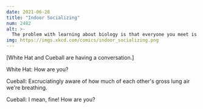 ```yaml
---
date: 2021-06-28
title: "Indoor Socializing"
num: 2482
alt: >-
  The problem with learning about biology is that everyone you meet is it.
img: https://imgs.xkcd.com/comics/indoor_socializing.png
---
```

[White Hat and Cueball are having a conversation.]

White Hat: How are you?

Cueball: Excruciatingly aware of how much of each other's gross lung air we're breathing.

Cueball: I mean, fine! How are you?